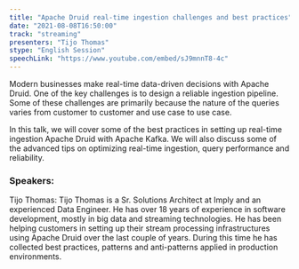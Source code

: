 ```yaml
---
title: "Apache Druid real-time ingestion challenges and best practices"
date: "2021-08-08T16:50:00" 
track: "streaming"
presenters: "Tijo Thomas"
stype: "English Session"
speechLink: "https://www.youtube.com/embed/sJ9mnnT8-4c"
---
```

Modern businesses make real-time data-driven decisions with Apache Druid. One of the key challenges is to design a reliable ingestion pipeline. Some of these challenges are primarily because the nature of the queries varies from customer to customer and use case to use case.

In this talk, we will cover some of the best practices in setting up real-time ingestion Apache Druid with Apache Kafka. We will also discuss some of the advanced tips on optimizing real-time ingestion, query performance and reliability.
 ### Speakers: 
 Tijo Thomas: Tijo Thomas is a Sr. Solutions Architect at Imply and an experienced Data Engineer. He has over 18 years of experience in software development, mostly in big data and streaming technologies. He has been helping customers in setting up their stream processing infrastructures using Apache Druid over the last couple of years. During this time he has collected best practices,  patterns and anti-patterns applied in production environments.

